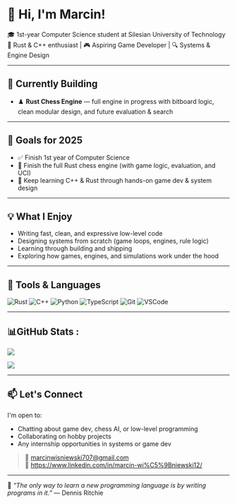 # 👋 Hi, I'm Marcin!

🎓 1st-year Computer Science student at Silesian University of Technology  
🦀 Rust & C++ enthusiast | 🎮 Aspiring Game Developer | 🔍 Systems & Engine Design

---

## 🚧 Currently Building

- ♟️ **Rust Chess Engine** — full engine in progress with bitboard logic, clean modular design, and future evaluation & search

---

## 🎯 Goals for 2025

- ✅ Finish 1st year of Computer Science
- 🔨 Finish the full Rust chess engine (with game logic, evaluation, and UCI)
- 🧪 Keep learning C++ & Rust through hands-on game dev & system design

---

## 💡 What I Enjoy

- Writing fast, clean, and expressive low-level code  
- Designing systems from scratch (game loops, engines, rule logic)  
- Learning through building and shipping  
- Exploring how games, engines, and simulations work under the hood

---

## 🧰 Tools & Languages

![Rust](https://img.shields.io/badge/-Rust-000?style=flat&logo=rust)
![C++](https://img.shields.io/badge/-C++-00599C?style=flat&logo=c%2b%2b)
![Python](https://img.shields.io/badge/-Python-3776AB?style=flat&logo=python)
![TypeScript](https://img.shields.io/badge/-TypeScript-3178C6?style=flat&logo=typescript)
![Git](https://img.shields.io/badge/-Git-F05032?style=flat&logo=git)
![VSCode](https://img.shields.io/badge/-VSCode-007ACC?style=flat&logo=visual-studio-code)

---

## 📊GitHub Stats :
![](https://github-readme-stats.vercel.app/api/top-langs/?username=M4rcinWisniewski&theme=radical&hide_border=false&include_all_commits=false&count_private=false&layout=compact)


[![](https://visitcount.itsvg.in/api?id=M4rcinWisniewski&icon=0&color=0)](https://visitcount.itsvg.in)

---

## 📫 Let's Connect

I'm open to:
- Chatting about game dev, chess AI, or low-level programming
- Collaborating on hobby projects
- Any internship opportunities in systems or game dev

> 📧 marcinwisniewski707@gmail.com   
> 🔗 https://www.linkedin.com/in/marcin-wi%C5%9Bniewski12/

---

🧠 _“The only way to learn a new programming language is by writing programs in it.”_ — Dennis Ritchie


